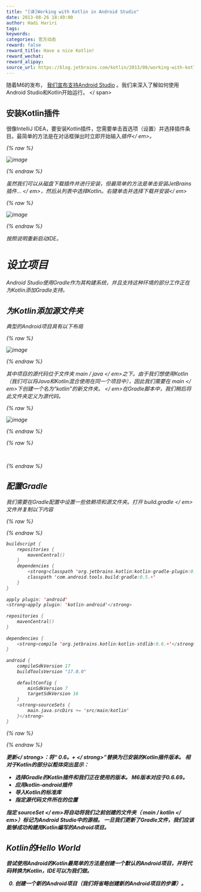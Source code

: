 ```yaml
---
title: "[译]Working with Kotlin in Android Studio"
date: 2013-08-26 18:49:00
author: Hadi Hariri
tags:
keywords:
categories: 官方动态
reward: false
reward_title: Have a nice Kotlin!
reward_wechat:
reward_alipay:
source_url: https://blog.jetbrains.com/kotlin/2013/08/working-with-kotlin-in-android-studio/
---
```


随着M6的发布， [我们宣布支持Android Studio](http://blog.jetbrains.com/kotlin/?p=1155) 。我们来深入了解如何使用Android Studio和Kotlin开始运行。<span id =“more-1234”> </ span>
## 安装Kotlin插件

很像IntelliJ IDEA，要安装Kotlin插件，您需要单击首选项（设置）并选择插件条目。最简单的方法是在对话框弹出时立即开始输入<em>插件</ em>。

{% raw %}
<p><img alt="image" border="0" data-recalc-dims="1" src="https://i0.wp.com/blog.jetbrains.com/kotlin/files/2013/08/image5.png?resize=640%2C441&amp;ssl=1" style="padding-top: 0px;padding-left: 0px;padding-right: 0px;border-width: 0px"/></p>
{% endraw %}

虽然我们可以从磁盘下载插件并进行安装，但最简单的方法是单击安装JetBrains插件... </ em>，然后从列表中选择Kotlin。右键单击并选择<em>下载并安装</ em>

{% raw %}
<p><img alt="image" border="0" data-recalc-dims="1" src="https://i0.wp.com/blog.jetbrains.com/kotlin/files/2013/08/image6.png?resize=640%2C524&amp;ssl=1" style="padding-top: 0px;padding-left: 0px;padding-right: 0px;border-width: 0px"/></p>
{% endraw %}

按照说明重新启动IDE。
# 设立项目

Android Studio使用Gradle作为其构建系统，并且支持这种环境的部分工作正在为Kotlin添加Gradle支持。
## 为Kotlin添加源文件夹

典型的Android项目具有以下布局

{% raw %}
<p><img alt="image" border="0" data-recalc-dims="1" src="https://i1.wp.com/blog.jetbrains.com/kotlin/files/2013/08/image7.png?resize=476%2C480&amp;ssl=1" style="padding-top: 0px;padding-left: 0px;margin: 0px;padding-right: 0px;border-width: 0px"/></p>
{% endraw %}

其中项目的源代码位于文件夹<em> main / java </ em>之下。由于我们想使用Kotlin（我们可以将Java和Kotlin混合使用在同一个项目中），因此我们需要在<em> main </ em>下创建一个名为“kotlin”的新文件夹。 </ em>在Gradle脚本中，我们稍后将此文件夹定义为源代码。

{% raw %}
<p><img alt="image" border="0" data-recalc-dims="1" src="https://i1.wp.com/blog.jetbrains.com/kotlin/files/2013/08/image8.png?resize=279%2C170&amp;ssl=1" style="padding-top: 0px;padding-left: 0px;padding-right: 0px;border-width: 0px"/></p>
{% endraw %}


{% raw %}
<p> </p>
{% endraw %}

## 配置Gradle

我们需要在Gradle配置中设置一些依赖项和源文件夹。打开<em> build.gradle </ em>文件并复制以下内容

{% raw %}
<p></p>
{% endraw %}

```kotlin
buildscript {
    repositories {
        mavenCentral()
    }
    dependencies {
        <strong>classpath 'org.jetbrains.kotlin:kotlin-gradle-plugin:0.6.+'</strong>
        classpath 'com.android.tools.build:gradle:0.5.+'
    }
}
 
apply plugin: 'android'
<strong>apply plugin: 'kotlin-android'</strong>
 
repositories {
    mavenCentral()
}
 
dependencies {
    <strong>compile 'org.jetbrains.kotlin:kotlin-stdlib:0.6.+'</strong>
}
 
android {
    compileSdkVersion 17
    buildToolsVersion "17.0.0"
 
    defaultConfig {
        minSdkVersion 7
        targetSdkVersion 16
    }
    <strong>sourceSets {
        main.java.srcDirs += 'src/main/kotlin'
    }</strong>
}
```

{% raw %}
<p></p>
{% endraw %}

<strong>更新</ strong>：将“<strong> 0.6。+ </ strong>”替换为已安装的Kotlin插件版本。
相对于Kotlin的部分以粗体突出显示：

* 选择Gradle的Kotlin插件和我们正在使用的版本。 M6版本对应于0.6.69。
* 应用kotlin-android插件
* 导入Kotlin的标准库
* 指定源代码文件所在的位置

指定<em> sourceSet </ em>将自动将我们之前创建的文件夹（<em> main / kotlin </ em>）标记为Android Studio中的源根。
一旦我们更新了Gradle文件，我们应该能够成功构建用Kotlin编写的Android项目。
## Kotlin的Hello World

尝试使用Android的Kotlin最简单的方法是创建一个默认的Android项目，并将代码转换为Kotlin，IDE可以为我们做。

0. 创建一个新的Android项目（我们将省略创建新的Android项目的步骤）。

